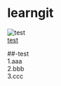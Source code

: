 # learngit  


![test](https://s2.loli.net/2022/07/12/OkVX86oHTprjtRf.png)  
<a href="https://s2.loli.net/2022/07/12/OkVX86oHTprjtRf.png" target="_blank">test</a>  


##-test   
1.aaa  
2.bbb  
3.ccc  
